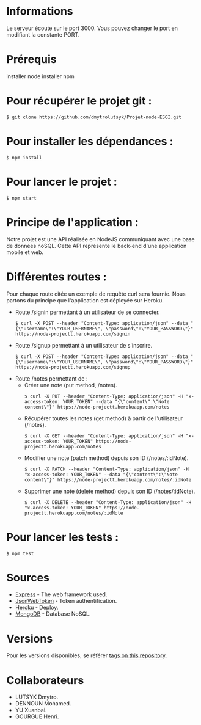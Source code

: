 # Informations

Le serveur écoute sur le port 3000. Vous pouvez changer le port en modifiant la constante PORT.

# Prérequis

installer node
installer npm

# Pour récupérer le projet git : 
```
$ git clone https://github.com/dmytrolutsyk/Projet-node-ESGI.git
```

# Pour installer les dépendances :
```
$ npm install
```

# Pour lancer le projet :
```
$ npm start
```

# Principe de l'application :

Notre projet est une API réalisée en NodeJS communiquant avec une base de données noSQL. Cette API représente le back-end d'une application mobile et web.

# Différentes routes :

Pour chaque route citée un exemple de requête curl sera fournie. Nous partons du principe que l'application est déployée sur Heroku.

* Route /signin permettant à un utilisateur de se connecter.
	```
	$ curl -X POST --header "Content-Type: application/json" --data "{\"username\":\"YOUR_USERNAME\", \"password\":\"YOUR_PASSWORD\"}" https://node-projectt.herokuapp.com/signin
	```
* Route /signup permettant à un utilisateur de s'inscrire.
	```
	$ curl -X POST --header "Content-Type: application/json" --data "{\"username\":\"YOUR_USERNAME\", \"password\":\"YOUR_PASSWORD\"}" https://node-projectt.herokuapp.com/signup
	```
* Route /notes permettant de :
	* Créer une note (put method, /notes).
		```
		$ curl -X PUT --header "Content-Type: application/json" -H "x-access-token: YOUR_TOKEN" --data "{\"content\":\"Note content\"}" https://node-projectt.herokuapp.com/notes
		```
	* Récupérer toutes les notes (get method) à partir de l'utilisateur (/notes).
		```
		$ curl -X GET --header "Content-Type: application/json" -H "x-access-token: YOUR_TOKEN" https://node-projectt.herokuapp.com/notes
		```
	* Modifier une note (patch method) depuis son ID (/notes/:idNote).
		```
		$ curl -X PATCH --header "Content-Type: application/json" -H "x-access-token: YOUR_TOKEN" --data "{\"content\":\"Note content\"}" https://node-projectt.herokuapp.com/notes/:idNote
		```
	* Supprimer une note (delete method) depuis son ID (/notes/:idNote).
		```
		$ curl -X DELETE --header "Content-Type: application/json" -H "x-access-token: YOUR_TOKEN" https://node-projectt.herokuapp.com/notes/:idNote
		```

# Pour lancer les tests :
```
$ npm test
```

# Sources

* [Express](https://expressjs.com/en/api.html) - The web framework used.
* [JsonWebToken](https://github.com/auth0/node-jsonwebtoken) - Token authentification.
* [Heroku](https://dashboard.heroku.com/apps) - Deploy.
* [MongoDB](https://www.mongodb.com) - Database NoSQL.

# Versions

Pour les versions disponibles, se référer [tags on this repository](https://github.com/dmytrolutsyk/Projet-node-ESGI/tags).

# Collaborateurs

* LUTSYK Dmytro.
* DENNOUN Mohamed.
* YU Xuanbai.
* GOURGUE Henri.
